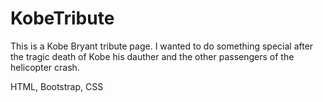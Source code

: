 # KobeTribute
This is a Kobe Bryant tribute page. I wanted to do something special after the tragic death of Kobe his dauther and the other passengers of the helicopter crash.

HTML, Bootstrap, CSS
